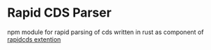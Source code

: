 # Rapid CDS Parser

npm module for rapid parsing of cds written in rust as component of [rapidcds extention](https://github.com/zkud/rapidcds)
